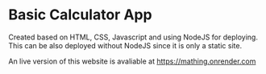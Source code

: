 # Basic Calculator App

Created based on HTML, CSS, Javascript and using NodeJS for deploying.
This can be also deployed without NodeJS since it is only a static site.


An live version of this website is avaliable at https://mathing.onrender.com
